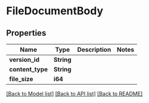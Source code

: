 # FileDocumentBody

## Properties

Name | Type | Description | Notes
------------ | ------------- | ------------- | -------------
**version_id** | **String** |  | 
**content_type** | **String** |  | 
**file_size** | **i64** |  | 

[[Back to Model list]](../README.md#documentation-for-models) [[Back to API list]](../README.md#documentation-for-api-endpoints) [[Back to README]](../README.md)


